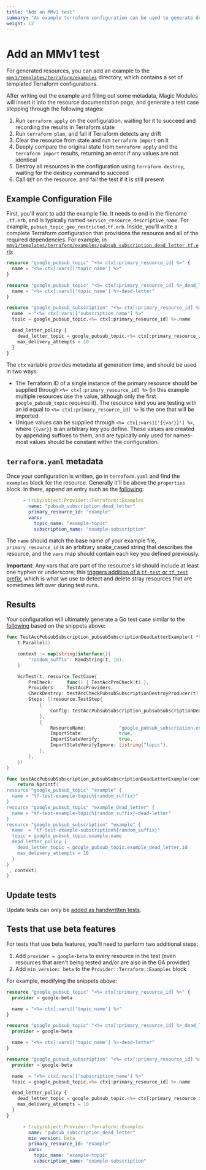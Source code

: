 ```yaml
---
title: "Add an MMv1 test"
summary: "An example terraform configuration can be used to generate docs and tests for a resource."
weight: 12
---
```


# Add an MMv1 test

For generated resources, you can add an example to the
[`mmv1/templates/terraform/examples`](https://github.com/GoogleCloudPlatform/magic-modules/tree/master/mmv1/templates/terraform/examples)
directory, which contains a set of templated Terraform configurations.

After writing out the example and filling out some metadata, Magic Modules will
insert it into the resource documentation page, and generate a test case
stepping through the following stages:

1.  Run `terraform apply` on the configuration, waiting for it to succeed and
    recording the results in Terraform state
1.  Run `terraform plan`, and fail if Terraform detects any drift
1.  Clear the resource from state and run `terraform import` on it
1.  Deeply compare the original state from `terraform apply` and the `terraform
    import` results, returning an error if any values are not identical
1.  Destroy all resources in the configuration using `terraform destroy`,
    waiting for the destroy command to succeed
1.  Call `GET` on the resource, and fail the test if it is still present

## Example Configuration File

First, you'll want to add the example file. It needs to end in the filename
`.tf.erb`, and is typically named `service_resource_descriptive_name`. For
example, `pubsub_topic_geo_restricted.tf.erb`. Inside, you'll write a complete
Terraform configuration that provisions the resource and all of the required
dependencies. For example, in
[`mmv1/templates/terraform/examples/pubsub_subscription_dead_letter.tf.erb`](https://github.com/GoogleCloudPlatform/magic-modules/blob/e7ef590f6007796f446b2d41875b3d26f4469ff4/mmv1/templates/terraform/examples/pubsub_subscription_dead_letter.tf.erb):

```tf
resource "google_pubsub_topic" "<%= ctx[:primary_resource_id] %>" {
  name = "<%= ctx[:vars]['topic_name'] %>"
}

resource "google_pubsub_topic" "<%= ctx[:primary_resource_id] %>_dead_letter" {
  name = "<%= ctx[:vars]['topic_name'] %>-dead-letter"
}

resource "google_pubsub_subscription" "<%= ctx[:primary_resource_id] %>" {
  name  = "<%= ctx[:vars]['subscription_name'] %>"
  topic = google_pubsub_topic.<%= ctx[:primary_resource_id] %>.name

  dead_letter_policy {
    dead_letter_topic = google_pubsub_topic.<%= ctx[:primary_resource_id] %>_dead_letter.id
    max_delivery_attempts = 10
  }
}
```

The `ctx` variable provides metadata at generation time, and should be used in
two ways:

*   The Terraform ID of a single instance of the primary resource should be
    supplied through `<%= ctx[:primary_resource_id] %>` (in this example
    multiple resources use the value, although only the first
    `google_pubsub_topic` requires it). The resource kind you are testing with
    an id equal to `<%= ctx[:primary_resource_id] %>` is the one that will be
    imported.
*   Unique values can be supplied through `<%= ctx[:vars]['{{var}}'] %>`, where
    `{{var}}` is an arbitrary key you define. These values are created by
    appending suffixes to them, and are typically only used for names- most
    values should be constant within the configuration.

## `terraform.yaml` metadata

Once your configuration is written, go in `terraform.yaml` and find the
`examples` block for the resource. Generally it'll be above the `properties`
block. In there, append an entry such as the
[following](https://github.com/GoogleCloudPlatform/magic-modules/blob/e7ef590f6007796f446b2d41875b3d26f4469ff4/mmv1/products/pubsub/terraform.yaml#L108-L113):

```yaml
      - !ruby/object:Provider::Terraform::Examples
        name: "pubsub_subscription_dead_letter"
        primary_resource_id: "example"
        vars:
          topic_name: "example-topic"
          subscription_name: "example-subscription"
```

The `name` should match the base name of your example file,
`primary_resource_id` is an arbitrary snake_cased string that describes the
resource, and the `vars` map should contain each key you defined previously.

**Important**: Any vars that are part of the resource's id should include at
least one hyphen or underscore; this
[triggers addition of a `tf-test` or `tf_test` prefix](https://github.com/GoogleCloudPlatform/magic-modules/blob/6858338f013f5dc57729ec037883a3594441ea62/mmv1/provider/terraform/examples.rb#L244),
which is what we use to detect and delete stray resources that are sometimes
left over during test runs.

## Results

Your configuration will ultimately generate a Go test case similar to the
[following](https://github.com/hashicorp/terraform-provider-google/blob/38e2913cb102225f9f9bda9f04b5498d3386a79c/google/resource_pubsub_subscription_generated_test.go#L135-L180)
based on the snippets above:

```go
func TestAccPubsubSubscription_pubsubSubscriptionDeadLetterExample(t *testing.T) {
    t.Parallel()

    context := map[string]interface{}{
        "random_suffix": RandString(t, 10),
    }

    VcrTest(t, resource.TestCase{
        PreCheck:     func() { TestAccPreCheck(t) },
        Providers:    TestAccProviders,
        CheckDestroy: testAccCheckPubsubSubscriptionDestroyProducer(t),
        Steps: []resource.TestStep{
            {
                Config: testAccPubsubSubscription_pubsubSubscriptionDeadLetterExample(context),
            },
            {
                ResourceName:            "google_pubsub_subscription.example",
                ImportState:             true,
                ImportStateVerify:       true,
                ImportStateVerifyIgnore: []string{"topic"},
            },
        },
    })
}

func testAccPubsubSubscription_pubsubSubscriptionDeadLetterExample(context map[string]interface{}) string {
    return Nprintf(`
resource "google_pubsub_topic" "example" {
  name = "tf-test-example-topic%{random_suffix}"
}
resource "google_pubsub_topic" "example_dead_letter" {
  name = "tf-test-example-topic%{random_suffix}-dead-letter"
}
resource "google_pubsub_subscription" "example" {
  name  = "tf-test-example-subscription%{random_suffix}"
  topic = google_pubsub_topic.example.name
  dead_letter_policy {
    dead_letter_topic = google_pubsub_topic.example_dead_letter.id
    max_delivery_attempts = 10
  }
}
`, context)
}
```

## Update tests

Update tests can only be [added as handwritten tests](/magic-modules/docs/how-to/add-handwritten-test/#update-tests).

## Tests that use beta features

For tests that use beta features, you'll need to perform two additional steps:

1.  Add `provider = google-beta` to every resource in the test (even resources
    that aren't being tested and/or are also in the GA provider)
1.  Add `min_version: beta` to the `Provider::Terraform::Examples` block

For example, modifying the snippets above:

```tf
resource "google_pubsub_topic" "<%= ctx[:primary_resource_id] %>" {
  provider = google-beta

  name = "<%= ctx[:vars]['topic_name'] %>"
}

resource "google_pubsub_topic" "<%= ctx[:primary_resource_id] %>_dead_letter" {
  provider = google-beta

  name = "<%= ctx[:vars]['topic_name'] %>-dead-letter"
}

resource "google_pubsub_subscription" "<%= ctx[:primary_resource_id] %>" {
  provider = google-beta

  name  = "<%= ctx[:vars]['subscription_name'] %>"
  topic = google_pubsub_topic.<%= ctx[:primary_resource_id] %>.name

  dead_letter_policy {
    dead_letter_topic = google_pubsub_topic.<%= ctx[:primary_resource_id] %>_dead_letter.id
    max_delivery_attempts = 10
  }
}
```

```yaml
      - !ruby/object:Provider::Terraform::Examples
        name: "pubsub_subscription_dead_letter"
        min_version: beta
        primary_resource_id: "example"
        vars:
          topic_name: "example-topic"
          subscription_name: "example-subscription"
```